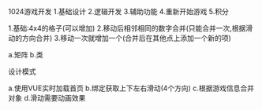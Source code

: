1024游戏开发
1.基础设计
2.逻辑开发
3.辅助功能
4.重新开始游戏
5.积分

1.基础:4x4的格子(可以增加)
2.移动后相邻相同的数字合并(只能合并一次,根据滑动的方向合并)
3.移动一次就增加一个(合并后在其他点上添加一个新的项)

a.矩阵
b.类

设计模式

a.使用VUE实时加载首页
b.绑定获取上下左右滑动(4个方向)
c.根据游戏信息合并对象
d.滑动需要动画效果